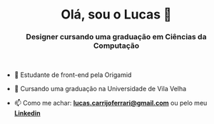 <h1 align="center">Olá, sou o Lucas 👋</h1>
<h3 align="center">Designer cursando uma graduação em Ciências da Computação</h3>

<br>

- 🔭 Estudante de front-end pela Origamid

- 🌱 Cursando uma graduação na Universidade de Vila Velha

- 📫 Como me achar: **lucas.carrijoferrari@gmail.com** ou pelo meu <a href="https://br.linkedin.com/in/lucas-carrijo-ferrari-4aa93b20b" target="blank">**Linkedin**</a>

<br/>
